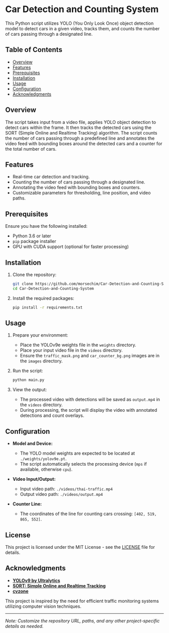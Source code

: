 # Car Detection and Counting System

This Python script utilizes YOLO (You Only Look Once) object detection model to detect cars in a given video, tracks them, and counts the number of cars passing through a designated line.

## Table of Contents
- [Overview](#overview)
- [Features](#features)
- [Prerequisites](#prerequisites)
- [Installation](#installation)
- [Usage](#usage)
- [Configuration](#configuration)
- [Acknowledgments](#acknowledgments)

## Overview
The script takes input from a video file, applies YOLO object detection to detect cars within the frame. It then tracks the detected cars using the SORT (Simple Online and Realtime Tracking) algorithm. The script counts the number of cars passing through a predefined line and annotates the video feed with bounding boxes around the detected cars and a counter for the total number of cars.

## Features
- Real-time car detection and tracking.
- Counting the number of cars passing through a designated line.
- Annotating the video feed with bounding boxes and counters.
- Customizable parameters for thresholding, line position, and video paths.

## Prerequisites
Ensure you have the following installed:
- Python 3.6 or later
- `pip` package installer
- GPU with CUDA support (optional for faster processing)

## Installation
1. Clone the repository:
    ```bash
    git clone https://github.com/morsechim/Car-Detection-and-Counting-System
    cd Car-Detection-and-Counting-System
    ```

2. Install the required packages:
    ```bash
    pip install -r requirements.txt
    ```

## Usage
1. Prepare your environment:
    - Place the YOLOv9e weights file in the `weights` directory.
    - Place your input video file in the `videos` directory.
    - Ensure the `traffic_mask.png` and `car_counter_bg.png` images are in the `images` directory.

2. Run the script:
    ```bash
    python main.py
    ```

3. View the output:
    - The processed video with detections will be saved as `output.mp4` in the `videos` directory.
    - During processing, the script will display the video with annotated detections and count overlays.

## Configuration
- **Model and Device:**
    - The YOLO model weights are expected to be located at `./weights/yolov9e.pt`.
    - The script automatically selects the processing device (`mps` if available, otherwise `cpu`).

- **Video Input/Output:**
    - Input video path: `./videos/thai-traffic.mp4`
    - Output video path: `./videos/output.mp4`

- **Counter Line:**
    - The coordinates of the line for counting cars crossing: `[402, 519, 865, 552]`.

## License
This project is licensed under the MIT License - see the [LICENSE](LICENSE) file for details.

## Acknowledgments
- **[YOLOv9 by Ultralytics](https://github.com/WongKinYiu/yolov9)**
- **[SORT: Simple Online and Realtime Tracking](https://github.com/abewley/sort)**
- **[cvzone](https://github.com/cvzone/cvzone)**

This project is inspired by the need for efficient traffic monitoring systems utilizing computer vision techniques.

---

*Note: Customize the repository URL, paths, and any other project-specific details as needed.*
